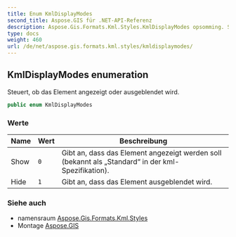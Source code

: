 ```yaml
---
title: Enum KmlDisplayModes
second_title: Aspose.GIS für .NET-API-Referenz
description: Aspose.Gis.Formats.Kml.Styles.KmlDisplayModes opsomming. Steuert ob das Element angezeigt oder ausgeblendet wird.
type: docs
weight: 460
url: /de/net/aspose.gis.formats.kml.styles/kmldisplaymodes/
---
```

## KmlDisplayModes enumeration

Steuert, ob das Element angezeigt oder ausgeblendet wird.

```csharp
public enum KmlDisplayModes
```

### Werte

| Name | Wert | Beschreibung |
| --- | --- | --- |
| Show | `0` | Gibt an, dass das Element angezeigt werden soll (bekannt als „Standard“ in der kml-Spezifikation). |
| Hide | `1` | Gibt an, dass das Element ausgeblendet wird. |

### Siehe auch

* namensraum [Aspose.Gis.Formats.Kml.Styles](../../aspose.gis.formats.kml.styles/)
* Montage [Aspose.GIS](../../)


